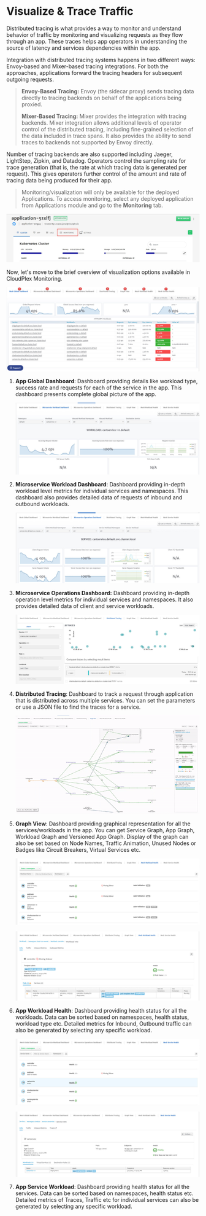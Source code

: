 # Visualize & Trace Traffic

Distributed tracing is what provides a way to monitor and understand behavior of traffic by monitoring and visualizing requests as they flow through an app. These traces helps app operators in understanding the source of latency and services dependencies within the app. 

Integration with distributed tracing systems happens in two different ways: Envoy-based and Mixer-based tracing integrations. For both the approaches, applications forward the tracing headers for subsequent outgoing requests.

> **Envoy-Based Tracing:**  Envoy (the sidecar proxy) sends tracing data directly to tracing backends on behalf of the applications being proxied.
>
> **Mixer-Based Tracing:** Mixer provides the integration with tracing backends. Mixer integration allows additional levels of operator control of the distributed tracing, including fine-grained selection of the data included in trace spans. It also provides the ability to send traces to backends not supported by Envoy directly.

Number of tracing backends are also supported including Jaeger, LightStep, Zipkin, and Datadog. Operators control the sampling rate for trace generation (that is, the rate at which tracing data is generated per request). This gives operators further control of the amount and rate of tracing data being produced for their app.

> Monitoring/visualization will only be available for the deployed Applications. To access monitoring, select any deployed application from Applications module and go to the **Monitoring** tab.

![0](imgs/0.jpg)

Now, let's move to the brief overview of visualization options available in CloudPlex Monitoring.

![1](imgs/1.jpg)

1. **App Global Dashboard**: Dashboard providing details like workload type, success rate and requests for each of the service in the app. This dashboard presents complete global picture of the app. 

   ![2](imgs/2.jpg)

2. **Microservice Workload Dashboard**: Dashboard providing in-depth workload level metrics for individual services and namespaces. This dashboard also provides detailed data of requests of inbound and outbound workloads. 

   ![3](imgs/3.jpg)

3. **Microservice Operations Dashboard:** Dashboard providing in-depth operation level metrics for individual services and namespaces. It also provides detailed data of client and service workloads. 

   ![4](imgs/4.jpg)

4. **Distributed Tracing**: Dashboard to track a request through application that is distributed across multiple services. You can set the parameters or use a JSON file to find the traces for a service.

   ![5](imgs/5.gif)

5. **Graph View**: Dashboard providing graphical representation for all the services/workloads in the app. You can get Service Graph, App Graph, Workload Graph and Versioned App Graph. Display of the graph can also be set based on Node Names, Traffic Animation, Unused Nodes or Badges like Circuit Breakers, Virtual Services etc. 

   ![6](imgs/6.jpg)

   ![7](imgs/7.jpg)

6. **App Workload Health**: Dashboard providing health status for all the workloads. Data can be sorted based on namespaces, health status, workload type etc. Detailed metrics for Inbound, Outbound traffic can also be generated by selecting any specific workload. 

   ![8](imgs/8.jpg)

   ![9](imgs/9.jpg)

7. **App Service Workload**: Dashboard providing health status for all the services. Data can be sorted based on namespaces, health status etc. Detailed metrics of Traces, Traffic etc for individual services can also be generated by selecting any specific workload. 